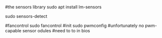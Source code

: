 #the sensors library
sudo apt install lm-sensors

sudo sensors-detect



#fancontrol
sudo fancontrol
#init
sudo pwmconfig
#unfortunately no pwm-capable sensor odules
#need to to in bios